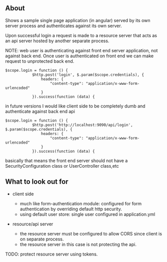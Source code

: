 ## About

Shows a sample single page application (in angular) served by its own server process and authenticates
against its own server.

Upon successful login a request is made to a resource server that acts as an api server hosted by another separate process.

NOTE:
web user is authenticating against front end server application, not against back end. Once user is
authenticated on front end we can make request to unprotected back end.

    $scope.login = function () {
                $http.post('login', $.param($scope.credentials), {
                    headers: {
                        "content-type": "application/x-www-form-urlencoded"
                    }
                }).success(function (data) {

in future versions I would like client side to be completely dumb and authenticate against back end api

    $scope.login = function () {
                $http.post('http://localhost:9090/api/login', $.param($scope.credentials), {
                    headers: {
                        "content-type": "application/x-www-form-urlencoded"
                    }
                }).success(function (data) {

basically that means the front end server should not have a SecurityConfiguration class
or UserController class,etc


## What to look out for

- client side
    - much like form-authentication module: configured for form authentication by overriding default http
      security.
    - using default user store: single user configured in application.yml


- resource/api server
    - the resource server must be configured to allow CORS since client is on separate process.
    - the resource server in this case is not protecting the api.



TODO: protect resource server using tokens.
